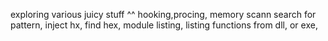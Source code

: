 exploring various juicy stuff ^^ hooking,procing, memory scann search for pattern, inject hx, find hex, module listing, listing functions from dll, or exe,
